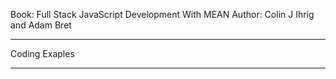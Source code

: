 Book:   Full Stack JavaScript Development With MEAN
Author: Colin J Ihrig and Adam Bret

----------------------------------------------------

Coding Exaples

----------------------------------------------------
